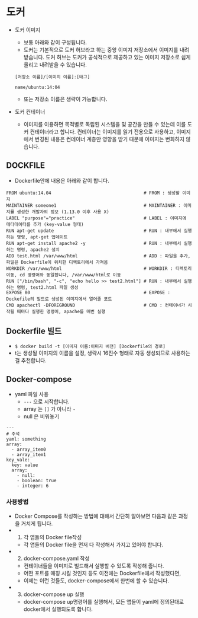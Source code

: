 # 도커

- 도커 이미지

  - 보통 아래와 같이 구성됩니다.
  - 도커는 기본적으로 도커 허브라고 하는 중앙 이미지 저장소에서 이미지를 내려받습니다. 도커 허브는 도커가 공식적으로 제공하고 있는 이미지 저장소로 쉽게 올리고 내려받을 수 있습니다.

  ```
  [저장소 이름]/[이미지 이름]:[태그]

  name/ubuntu:14:04
  ```

  - 또는 저장소 이름은 생략이 가능합니다.

- 도커 컨테이너
  - 이미지를 이용하면 목적별로 독립된 시스템을 및 공간을 만들 수 있는데 이를 도커 컨테이너라고 합니다. 컨테이너는 이미지를 읽기 전용으로 사용하고, 이미지에서 변경된 내용은 컨테이너 계층만 영향을 받기 때문에 이미지는 변화하지 않습니다.

## DOCKFILE

- Dockerfile안에 내용은 아래와 같이 합니다.

```
FROM ubuntu:14.04                                   # FROM : 생성할 이미지
MAINTAINER someone1                                 # MAINTAINER : 이미지를 생성한 개발자의 정보 (1.13.0 이후 사용 X)
LABEL "purpose"="practice"                          # LABEL : 이미지에 메타데이터를 추가 (key-value 형태)
RUN apt-get update                                  # RUN : 내부에서 실행하는 명령, apt-get 업데이트
RUN apt-get install apache2 -y                      # RUN : 내부에서 실행하는 명령, apache2 설치
ADD test.html /var/www/html                         # ADD : 파일을 추가, 파일은 Dockerfile이 위치한 디렉토리에서 가져옴
WORKDIR /var/www/html                               # WORKDIR : 디렉토리 이동, cd 명령어와 동일합니다, /var/www/html로 이동
RUN ["/bin/bash", "-c", "echo hello >> test2.html"] # RUN : 내부에서 실행하는 명령, test2.html 파일 생성
EXPOSE 80                                           # EXPOSE : Dockefile의 빌드로 생성된 이미지에서 열어줄 포트
CMD apachectl -DFOREGROUND                          # CMD : 컨테이너가 시작될 때마다 실행한 명령어, apache를 매번 실행
```

## Dockerfile 빌드

- `$ docker build -t [이미지 이름:이미지 버전] [Dockerfile의 경로]`
- t는 생성될 이미지의 이름을 설정, 생략시 16진수 형태로 자동 생성되므로 사용하는 걸 추천합니다.

## Docker-compose

- yaml 파일 사용
  - `---` 으로 시작합니다.
  - array 는 `[]` 가 아니라 `-`
  - null 은 비워놓기

```
---
# 주석
yaml: something
array:
  - array_item0
  - array_item1
key_vale:
  key: value
  array:
    - null:
    - boolean: true
    - integer: 6
```

### 사용방법

- Docker Compose를 작성하는 방법에 대해서 간단히 알아보면 다음과 같은 과정을 거치게 됩니다.
- 1. 각 앱들의 Docker file작성
  - 각 앱들의 Docker file을 먼저 다 작성해서 가지고 있어야 합니다.
- 2. docker-compose.yaml 작성
  - 컨테이너들을 이미지로 빌드해서 실행할 수 있도록 작성해 줍니다.
  - 어떤 포트를 매칭 시킬 것인지 등도 이전에는 Dockerfile에서 작성했다면,
  - 이제는 이런 것들도, docker-compose에서 한번에 할 수 있습니다.
- 3. docker-compose up 실행
  - docker-compose up명령어를 실행해서, 모든 앱들이 yaml에 정의된대로 docker에서 실행되도록 합니다.
